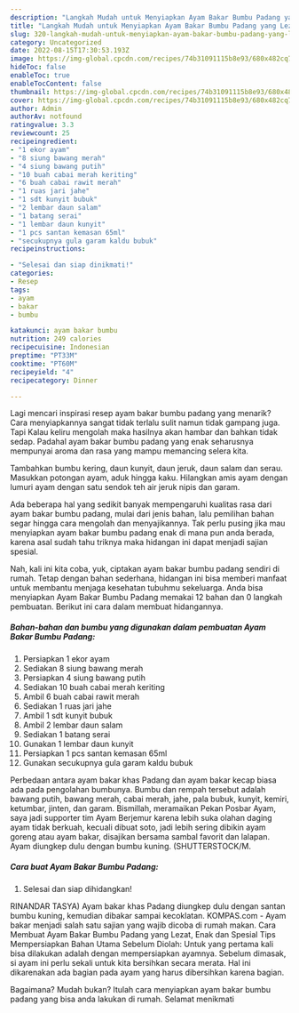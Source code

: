 ```yaml
---
description: "Langkah Mudah untuk Menyiapkan Ayam Bakar Bumbu Padang yang Lezat"
title: "Langkah Mudah untuk Menyiapkan Ayam Bakar Bumbu Padang yang Lezat"
slug: 320-langkah-mudah-untuk-menyiapkan-ayam-bakar-bumbu-padang-yang-lezat
category: Uncategorized
date: 2022-08-15T17:30:53.193Z
image: https://img-global.cpcdn.com/recipes/74b31091115b8e93/680x482cq70/ayam-bakar-bumbu-padang-foto-resep-utama.jpg
hideToc: false
enableToc: true
enableTocContent: false
thumbnail: https://img-global.cpcdn.com/recipes/74b31091115b8e93/680x482cq70/ayam-bakar-bumbu-padang-foto-resep-utama.jpg
cover: https://img-global.cpcdn.com/recipes/74b31091115b8e93/680x482cq70/ayam-bakar-bumbu-padang-foto-resep-utama.jpg
author: Admin
authorAv: notfound
ratingvalue: 3.3
reviewcount: 25
recipeingredient:
- "1 ekor ayam"
- "8 siung bawang merah"
- "4 siung bawang putih"
- "10 buah cabai merah keriting"
- "6 buah cabai rawit merah"
- "1 ruas jari jahe"
- "1 sdt kunyit bubuk"
- "2 lembar daun salam"
- "1 batang serai"
- "1 lembar daun kunyit"
- "1 pcs santan kemasan 65ml"
- "secukupnya gula garam kaldu bubuk"
recipeinstructions:

- "Selesai dan siap dinikmati!"
categories:
- Resep
tags:
- ayam
- bakar
- bumbu

katakunci: ayam bakar bumbu 
nutrition: 249 calories
recipecuisine: Indonesian
preptime: "PT33M"
cooktime: "PT60M"
recipeyield: "4"
recipecategory: Dinner

---
```



Lagi mencari inspirasi resep ayam bakar bumbu padang yang menarik? Cara menyiapkannya sangat tidak terlalu sulit namun tidak gampang juga. Tapi Kalau keliru mengolah maka hasilnya akan hambar dan bahkan tidak sedap. Padahal ayam bakar bumbu padang yang enak seharusnya mempunyai aroma dan rasa yang mampu memancing selera kita.


Tambahkan bumbu kering, daun kunyit, daun jeruk, daun salam dan serau. Masukkan potongan ayam, aduk hingga kaku. Hilangkan amis ayam dengan lumuri ayam dengan satu sendok teh air jeruk nipis dan garam.

Ada beberapa hal yang sedikit banyak mempengaruhi kualitas rasa dari ayam bakar bumbu padang, mulai dari jenis bahan, lalu pemilihan bahan segar hingga cara mengolah dan menyajikannya. Tak perlu pusing jika mau menyiapkan ayam bakar bumbu padang enak di mana pun anda berada, karena asal sudah tahu triknya maka hidangan ini dapat menjadi sajian spesial.


Nah, kali ini kita coba, yuk, ciptakan ayam bakar bumbu padang sendiri di rumah. Tetap dengan bahan sederhana, hidangan ini bisa memberi manfaat untuk membantu menjaga kesehatan tubuhmu sekeluarga. Anda bisa menyiapkan Ayam Bakar Bumbu Padang memakai 12 bahan dan 0 langkah pembuatan. Berikut ini cara dalam membuat hidangannya.

<!--inarticleads1-->

##### Bahan-bahan dan bumbu yang digunakan dalam pembuatan Ayam Bakar Bumbu Padang:

1. Persiapkan 1 ekor ayam
1. Sediakan 8 siung bawang merah
1. Persiapkan 4 siung bawang putih
1. Sediakan 10 buah cabai merah keriting
1. Ambil 6 buah cabai rawit merah
1. Sediakan 1 ruas jari jahe
1. Ambil 1 sdt kunyit bubuk
1. Ambil 2 lembar daun salam
1. Sediakan 1 batang serai
1. Gunakan 1 lembar daun kunyit
1. Persiapkan 1 pcs santan kemasan 65ml
1. Gunakan secukupnya gula garam kaldu bubuk


Perbedaan antara ayam bakar khas Padang dan ayam bakar kecap biasa ada pada pengolahan bumbunya. Bumbu dan rempah tersebut adalah bawang putih, bawang merah, cabai merah, jahe, pala bubuk, kunyit, kemiri, ketumbar, jinten, dan garam. Bismillah, meramaikan Pekan Posbar Ayam, saya jadi supporter tim Ayam Berjemur karena lebih suka olahan daging ayam tidak berkuah, kecuali dibuat soto, jadi lebih sering dibikin ayam goreng atau ayam bakar, disajikan bersama sambal favorit dan lalapan. Ayam diungkep dulu dengan bumbu kuning. (SHUTTERSTOCK/M. 

<!--inarticleads2-->

##### Cara buat Ayam Bakar Bumbu Padang:


1. Selesai dan siap dihidangkan!

RINANDAR TASYA) Ayam bakar khas Padang diungkep dulu dengan santan bumbu kuning, kemudian dibakar sampai kecoklatan. KOMPAS.com - Ayam bakar menjadi salah satu sajian yang wajib dicoba di rumah makan. Cara Membuat Ayam Bakar Bumbu Padang yang Lezat, Enak dan Spesial Tips Mempersiapkan Bahan Utama Sebelum Diolah: Untuk yang pertama kali bisa dilakukan adalah dengan mempersiapkan ayamnya. Sebelum dimasak, si ayam ini perlu sekali untuk kita bersihkan secara merata. Hal ini dikarenakan ada bagian pada ayam yang harus dibersihkan karena bagian. 

Bagaimana? Mudah bukan? Itulah cara menyiapkan ayam bakar bumbu padang yang bisa anda lakukan di rumah. Selamat menikmati

